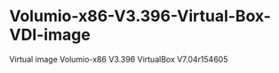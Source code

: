 # Volumio-x86-V3.396-Virtual-Box-VDI-image
Virtual image Volumio-x86 V3.396 VirtualBox V7.04r154605

